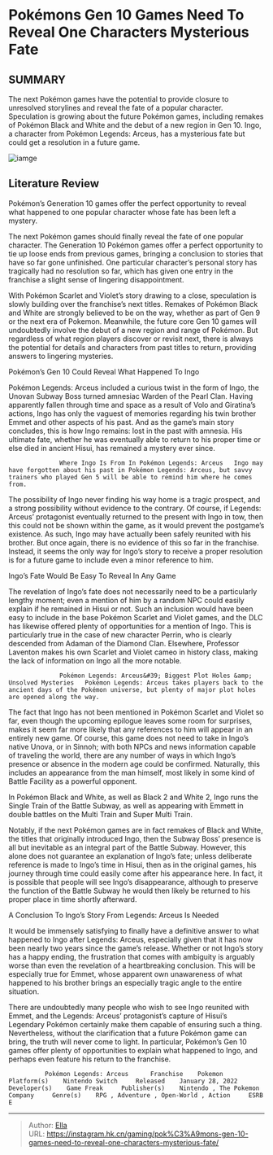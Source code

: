 # Pokémons Gen 10 Games Need To Reveal One Characters Mysterious Fate


## SUMMARY 



  The next Pokémon games have the potential to provide closure to unresolved storylines and reveal the fate of a popular character.   Speculation is growing about the future Pokémon games, including remakes of Pokémon Black and White and the debut of a new region in Gen 10.   Ingo, a character from Pokémon Legends: Arceus, has a mysterious fate but could get a resolution in a future game.  

![iamge](https://static1.srcdn.com/wordpress/wp-content/uploads/2024/01/pokemon-florian-juliana-hisui.jpg)

## Literature Review

Pokémon’s Generation 10 games offer the perfect opportunity to reveal what happened to one popular character whose fate has been left a mystery.




The next Pokémon games should finally reveal the fate of one popular character. The Generation 10 Pokémon games offer a perfect opportunity to tie up loose ends from previous games, bringing a conclusion to stories that have so far gone unfinished. One particular character’s personal story has tragically had no resolution so far, which has given one entry in the franchise a slight sense of lingering disappointment.




With Pokémon Scarlet and Violet’s story drawing to a close, speculation is slowly building over the franchise’s next titles. Remakes of Pokémon Black and White are strongly believed to be on the way, whether as part of Gen 9 or the next era of Pokemon. Meanwhile, the future core Gen 10 games will undoubtedly involve the debut of a new region and range of Pokémon. But regardless of what region players discover or revisit next, there is always the potential for details and characters from past titles to return, providing answers to lingering mysteries.


 Pokémon’s Gen 10 Could Reveal What Happened To Ingo 
          

Pokémon Legends: Arceus included a curious twist in the form of Ingo, the Unovan Subway Boss turned amnesiac Warden of the Pearl Clan. Having apparently fallen through time and space as a result of Volo and Giratina’s actions, Ingo has only the vaguest of memories regarding his twin brother Emmet and other aspects of his past. And as the game’s main story concludes, this is how Ingo remains: lost in the past with amnesia. His ultimate fate, whether he was eventually able to return to his proper time or else died in ancient Hisui, has remained a mystery ever since.




                  Where Ingo Is From In Pokémon Legends: Arceus   Ingo may have forgotten about his past in Pokémon Legends: Arceus, but savvy trainers who played Gen 5 will be able to remind him where he comes from.   

The possibility of Ingo never finding his way home is a tragic prospect, and a strong possibility without evidence to the contrary. Of course, if Legends: Arceus’ protagonist eventually returned to the present with Ingo in tow, then this could not be shown within the game, as it would prevent the postgame’s existence. As such, Ingo may have actually been safely reunited with his brother. But once again, there is no evidence of this so far in the franchise. Instead, it seems the only way for Ingo’s story to receive a proper resolution is for a future game to include even a minor reference to him.



 Ingo’s Fate Would Be Easy To Reveal In Any Game 
          




The revelation of Ingo’s fate does not necessarily need to be a particularly lengthy moment; even a mention of him by a random NPC could easily explain if he remained in Hisui or not. Such an inclusion would have been easy to include in the base Pokémon Scarlet and Violet games, and the DLC has likewise offered plenty of opportunities for a mention of Ingo. This is particularly true in the case of new character Perrin, who is clearly descended from Adaman of the Diamond Clan. Elsewhere, Professor Laventon makes his own Scarlet and Violet cameo in history class, making the lack of information on Ingo all the more notable.

                  Pokémon Legends: Arceus&#39; Biggest Plot Holes &amp; Unsolved Mysteries   Pokémon Legends: Arceus takes players back to the ancient days of the Pokémon universe, but plenty of major plot holes are opened along the way.   

The fact that Ingo has not been mentioned in Pokémon Scarlet and Violet so far, even though the upcoming epilogue leaves some room for surprises, makes it seem far more likely that any references to him will appear in an entirely new game. Of course, this game does not need to take in Ingo’s native Unova, or in Sinnoh; with both NPCs and news information capable of traveling the world, there are any number of ways in which Ingo’s presence or absence in the modern age could be confirmed. Naturally, this includes an appearance from the man himself, most likely in some kind of Battle Facility as a powerful opponent.






In Pokémon Black and White, as well as Black 2 and White 2, Ingo runs the Single Train of the Battle Subway, as well as appearing with Emmett in double battles on the Multi Train and Super Multi Train.




Notably, if the next Pokémon games are in fact remakes of Black and White, the titles that originally introduced Ingo, then the Subway Boss’ presence is all but inevitable as an integral part of the Battle Subway. However, this alone does not guarantee an explanation of Ingo’s fate; unless deliberate reference is made to Ingo’s time in Hisui, then as in the original games, his journey through time could easily come after his appearance here. In fact, it is possible that people will see Ingo’s disappearance, although to preserve the function of the Battle Subway he would then likely be returned to his proper place in time shortly afterward.



 A Conclusion To Ingo’s Story From Legends: Arceus Is Needed 
         




It would be immensely satisfying to finally have a definitive answer to what happened to Ingo after Legends: Arceus, especially given that it has now been nearly two years since the game’s release. Whether or not Ingo’s story has a happy ending, the frustration that comes with ambiguity is arguably worse than even the revelation of a heartbreaking conclusion. This will be especially true for Emmet, whose apparent own unawareness of what happened to his brother brings an especially tragic angle to the entire situation.

There are undoubtedly many people who wish to see Ingo reunited with Emmet, and the Legends: Arceus’ protagonist’s capture of Hisui’s Legendary Pokémon certainly make them capable of ensuring such a thing. Nevertheless, without the clarification that a future Pokémon game can bring, the truth will never come to light. In particular, Pokémon’s Gen 10 games offer plenty of opportunities to explain what happened to Ingo, and perhaps even feature his return to the franchise.




              Pokémon Legends: Arceus      Franchise    Pokemon     Platform(s)    Nintendo Switch     Released    January 28, 2022     Developer(s)    Game Freak     Publisher(s)    Nintendo , The Pokemon Company     Genre(s)    RPG , Adventure , Open-World , Action     ESRB    E      


---

> Author: [Ella](https://instagram.hk.cn/)  
> URL: https://instagram.hk.cn/gaming/pok%C3%A9mons-gen-10-games-need-to-reveal-one-characters-mysterious-fate/  

